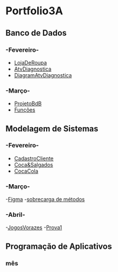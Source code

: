 # Portfolio3A

## Banco de Dados

### -Fevereiro-

- [LojaDeRoupa](Banco%20de%20Dados/Fevereiro/LojaDeRoupas.sql)
- [AtvDiagnostica](Banco%20de%20Dados/Fevereiro/AtvDiagnostica.sql)
- [DiagramAtvDiagnostica](Banco%20de%20Dados/Fevereiro/DiagramAtvDiagnostica.png)

### -Março-

- [ProjetoBdB](Banco%20de%20Dados/Março/PROJETO%20BANCO%20DE%20DADOS%20(1).pdf)
- [Funções](Banco%20de%20Dados/Março/funções%20atvdd.docx)


## Modelagem de Sistemas

### -Fevereiro-

- [CadastroCliente](Modelagem%20de%20Sistemas/Fevereiro/Diagram%2017-02.png)
- [Coca&Salgados](Modelagem%20de%20Sistemas/Fevereiro/Diagram%2024-02.png)
- [CocaCola](Modelagem%20de%20Sistemas/Fevereiro/Diagram25-02.jpeg)

### -Março-

-[Figma](Modelagem%20de%20Sistemas/Março/Figma17-03.png)
-[sobrecarga de métodos](Modelagem%20de%20Sistemas/Março/unnamed.png)

### -Abril-

-[JogosVorazes](Modelagem%20de%20Sistemas/Abril/DiagramJV%2007-04.png)
-[Prova1](Modelagem%20de%20Sistemas/Abril/PROVA%201.drawio%20(1).png)


## Programação de Aplicativos

### mês 
